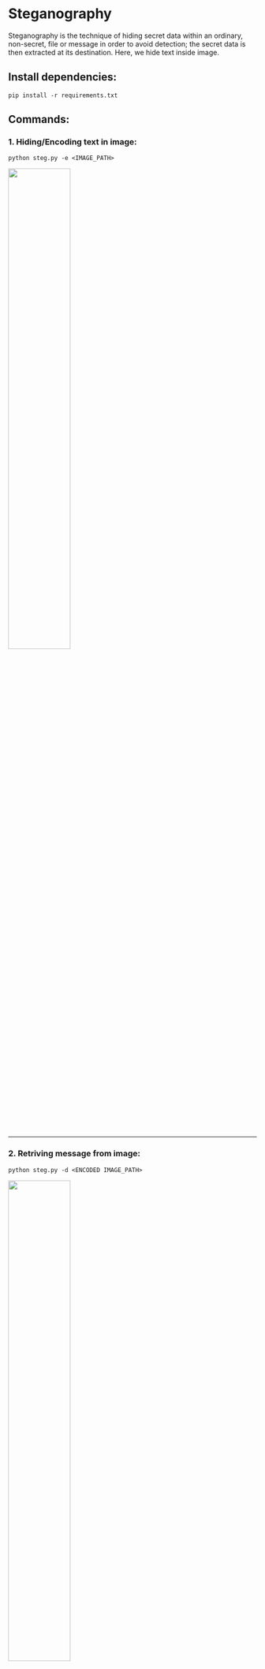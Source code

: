 # Steganography

Steganography is the technique of hiding secret data within an ordinary, non-secret, file or message in order to avoid detection;
the secret data is then extracted at its destination. Here, we hide text inside image.

## Install dependencies:

```vim 
pip install -r requirements.txt
```
## Commands: 

### 1. Hiding/Encoding text in image: 
```vim
python steg.py -e <IMAGE_PATH>
```
<img src = 'Assets/ss1.png' width=50%>

---

### 2. Retriving message from image:
```vim
python steg.py -d <ENCODED IMAGE_PATH>
```
<img src = 'Assets/ss2.png' width=50%>
